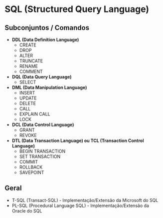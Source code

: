 # SQL (Structured Query Language)

## Subconjuntos / Comandos

- **DDL (Data Definition Language)**
    - CREATE
    - DROP
    - ALTER
    - TRUNCATE
    - RENAME
    - COMMENT
- **DQL (Data Query Language)**
    - SELECT
- **DML (Data Manipulation Language)**
    - INSERT
    - UPDATE
    - DELETE
    - CALL
    - EXPLAIN CALL
    - LOCK
- **DCL (Data Control Language)**
    - GRANT
    - REVOKE
- **DTL (Data Transaction Language) ou TCL (Transaction Control Language)**
    - BEGIN TRANSACTION
    - SET TRANSACTION
    - COMMIT
    - ROLLBACK
    - SAVEPOINT

## Geral

- T-SQL (Transact-SQL) - Implementação/Extensão da Microsoft do SQL
- PL-SQL (Procedural Language SQL) - Implementação/Extensão da Oracle do SQL

